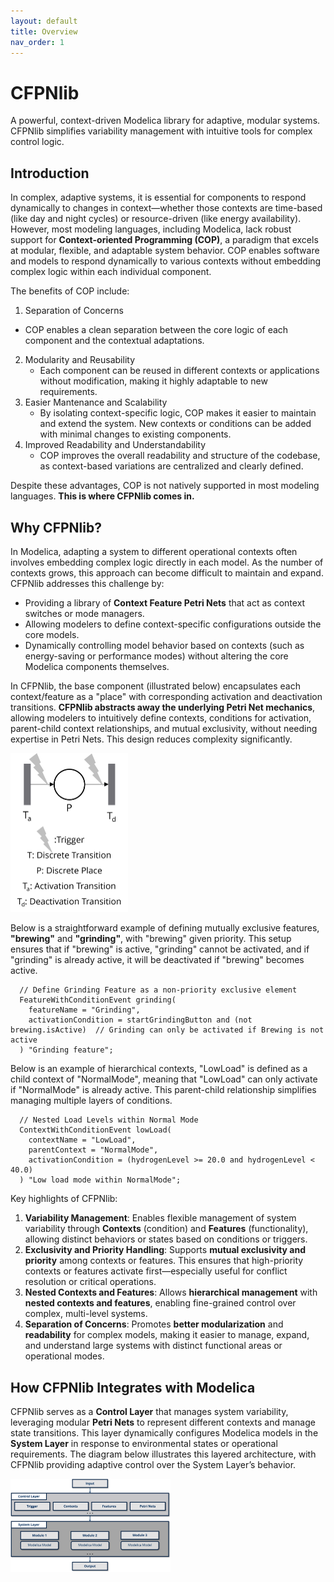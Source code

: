 ```yaml
---
layout: default
title: Overview
nav_order: 1
---
```


# CFPNlib

A powerful, context-driven Modelica library for adaptive, modular systems. CFPNlib simplifies variability management with intuitive tools for complex control logic.

## Introduction

In complex, adaptive systems, it is essential for components to respond dynamically to changes in context—whether those contexts are time-based (like day and night cycles) or resource-driven (like energy availability). However, most modeling languages, including Modelica, lack robust support for **Context-oriented Programming (COP)**, a paradigm that excels at modular, flexible, and adaptable system behavior. COP enables software and models to respond dynamically to various contexts without embedding complex logic within each individual component.

The benefits of COP include:

1.  Separation of Concerns
   * COP enables a clean separation between the core logic of each component and the contextual adaptations.
2. Modularity and Reusability
   * Each component can be reused in different contexts or applications without modification, making it highly adaptable to new requirements.
3. Easier Mantenance and Scalability
   * By isolating context-specific logic, COP makes it easier to maintain and extend the system. New contexts or conditions can be added with minimal changes to existing components.
4. Improved Readability and Understandability
   * COP improves the overall readability and structure of the codebase, as context-based variations are centralized and clearly defined.

Despite these advantages, COP is not natively supported in most modeling languages. **This is where CFPNlib comes in.**

## Why CFPNlib?

In Modelica, adapting a system to different operational contexts often involves embedding complex logic directly in each model. As the number of contexts grows, this approach can become difficult to maintain and expand. CFPNlib addresses this challenge by:

- Providing a library of **Context Feature Petri Nets** that act as context switches or mode managers.
- Allowing modelers to define context-specific configurations outside the core models.
- Dynamically controlling model behavior based on contexts (such as energy-saving or performance modes) without altering the core Modelica components themselves.

In CFPNlib, the base component (illustrated below) encapsulates each context/feature as a "place" with corresponding activation and deactivation transitions. **CFPNlib abstracts away the underlying Petri Net mechanics**, allowing modelers to intuitively define contexts, conditions for activation, parent-child context relationships, and mutual exclusivity, without needing expertise in Petri Nets. This design reduces complexity significantly.

<img src="./assets/CFPN_component.png" style="zoom: 25%;" />

Below is a straightforward example of defining mutually exclusive features, **"brewing"** and **"grinding"**, with "brewing" given priority. This setup ensures that if "brewing" is active, "grinding" cannot be activated, and if "grinding" is already active, it will be deactivated if "brewing" becomes active.

```modelica
  // Define Grinding Feature as a non-priority exclusive element
  FeatureWithConditionEvent grinding(
    featureName = "Grinding",
    activationCondition = startGrindingButton and (not brewing.isActive)  // Grinding can only be activated if Brewing is not active
  ) "Grinding feature";
```

Below is an example of hierarchical contexts, "LowLoad" is defined as a child context of "NormalMode", meaning that "LowLoad" can only activate if "NormalMode" is already active. This parent-child relationship simplifies managing multiple layers of conditions.

```modelica
  // Nested Load Levels within Normal Mode
  ContextWithConditionEvent lowLoad(
    contextName = "LowLoad", 
    parentContext = "NormalMode", 
    activationCondition = (hydrogenLevel >= 20.0 and hydrogenLevel < 40.0)
  ) "Low load mode within NormalMode";
```

Key highlights of CFPNlib:

1. **Variability Management**: Enables flexible management of system variability through **Contexts** (condition) and **Features** (functionality), allowing distinct behaviors or states based on conditions or triggers.
2. **Exclusivity and Priority Handling**: Supports **mutual exclusivity and priority** among contexts or features. This ensures that high-priority contexts or features activate first—especially useful for conflict resolution or critical operations.
3. **Nested Contexts and Features**: Allows **hierarchical management** with **nested contexts and features**, enabling fine-grained control over complex, multi-level systems.
4. **Separation of Concerns**: Promotes **better modularization** and **readability** for complex models, making it easier to manage, expand, and understand large systems with distinct functional areas or operational modes.

## How CFPNlib Integrates with Modelica

CFPNlib serves as a **Control Layer** that manages system variability, leveraging modular **Petri Nets** to represent different contexts and manage state transitions. This layer dynamically configures Modelica models in the **System Layer** in response to environmental states or operational requirements. The diagram below illustrates this layered architecture, with CFPNlib providing adaptive control over the System Layer’s behavior.

<img src="./assets/CFPN_application.png" style="zoom: 25%;" />